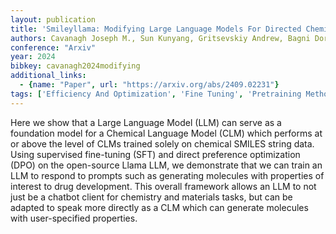 ```yaml
---
layout: publication
title: 'Smileyllama: Modifying Large Language Models For Directed Chemical Space Exploration'
authors: Cavanagh Joseph M., Sun Kunyang, Gritsevskiy Andrew, Bagni Dorian, Bannister Thomas D., Head-gordon Teresa
conference: "Arxiv"
year: 2024
bibkey: cavanagh2024modifying
additional_links:
  - {name: "Paper", url: "https://arxiv.org/abs/2409.02231"}
tags: ['Efficiency And Optimization', 'Fine Tuning', 'Pretraining Methods', 'Prompting', 'Reinforcement Learning', 'Tools', 'Training Techniques']
---
```

Here we show that a Large Language Model (LLM) can serve as a foundation
model for a Chemical Language Model (CLM) which performs at or above the level
of CLMs trained solely on chemical SMILES string data. Using supervised
fine-tuning (SFT) and direct preference optimization (DPO) on the open-source
Llama LLM, we demonstrate that we can train an LLM to respond to prompts such
as generating molecules with properties of interest to drug development. This
overall framework allows an LLM to not just be a chatbot client for chemistry
and materials tasks, but can be adapted to speak more directly as a CLM which
can generate molecules with user-specified properties.
